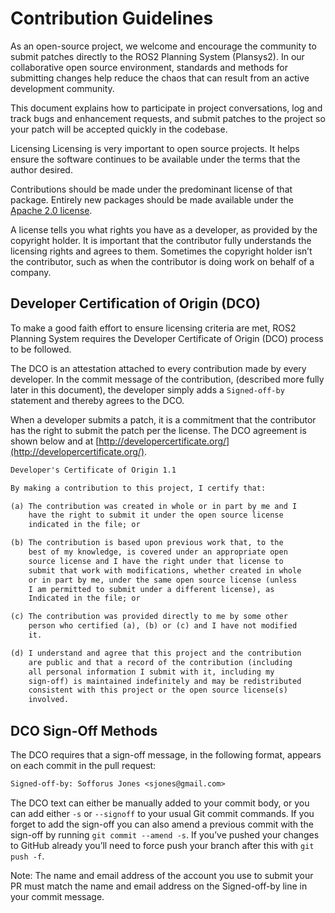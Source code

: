 # Contribution Guidelines

As an open-source project, we welcome and encourage the community to submit patches directly to the ROS2 Planning System (Plansys2). In our collaborative open source environment, standards and methods for submitting changes help reduce the chaos that can result from an active development community.

This document explains how to participate in project conversations, log and track bugs and enhancement requests, and submit patches to the project so your patch will be accepted quickly in the codebase.

Licensing
Licensing is very important to open source projects. It helps ensure the software continues to be available under the terms that the author desired.

Contributions should be made under the predominant license of that package. Entirely new packages should be made available under the [Apache 2.0 license](https://www.apache.org/licenses/LICENSE-2.0).

A license tells you what rights you have as a developer, as provided by the copyright holder. It is important that the contributor fully understands the licensing rights and agrees to them. Sometimes the copyright holder isn’t the contributor, such as when the contributor is doing work on behalf of a company.

## Developer Certification of Origin (DCO)

To make a good faith effort to ensure licensing criteria are met, ROS2 Planning System requires the Developer Certificate of Origin (DCO) process to be followed.

The DCO is an attestation attached to every contribution made by every developer. In the commit message of the contribution, (described more fully later in this document), the developer simply adds a `Signed-off-by` statement and thereby agrees to the DCO.

When a developer submits a patch, it is a commitment that the contributor has the right to submit the patch per the license. The DCO agreement is shown below and at [http://developercertificate.org/](http://developercertificate.org/).

``` txt
Developer's Certificate of Origin 1.1

By making a contribution to this project, I certify that:

(a) The contribution was created in whole or in part by me and I
    have the right to submit it under the open source license
    indicated in the file; or

(b) The contribution is based upon previous work that, to the
    best of my knowledge, is covered under an appropriate open
    source license and I have the right under that license to
    submit that work with modifications, whether created in whole
    or in part by me, under the same open source license (unless
    I am permitted to submit under a different license), as
    Indicated in the file; or

(c) The contribution was provided directly to me by some other
    person who certified (a), (b) or (c) and I have not modified
    it.

(d) I understand and agree that this project and the contribution
    are public and that a record of the contribution (including
    all personal information I submit with it, including my
    sign-off) is maintained indefinitely and may be redistributed
    consistent with this project or the open source license(s)
    involved.
```

## DCO Sign-Off Methods

The DCO requires that a sign-off message, in the following format, appears on each commit in the pull request:

``` txt
Signed-off-by: Sofforus Jones <sjones@gmail.com>
```

The DCO text can either be manually added to your commit body, or you can add either `-s` or `--signoff` to your usual Git commit commands. If you forget to add the sign-off you can also amend a previous commit with the sign-off by running `git commit --amend -s`. If you’ve pushed your changes to GitHub already you’ll need to force push your branch after this with `git push -f`.

Note: The name and email address of the account you use to submit your PR must match the name and email address on the Signed-off-by line in your commit message.

